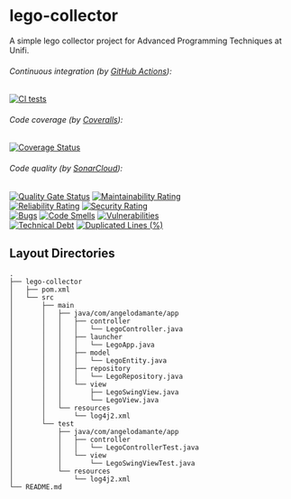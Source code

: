 # lego-collector
A simple lego collector project for Advanced Programming Techniques at Unifi.

###### Continuous integration (by [GitHub Actions](https://github.com/features/actions)):
[![CI tests](https://github.com/AngeloDamante/lego-collector/actions/workflows/maven.yml/badge.svg)](https://github.com/AngeloDamante/lego-collector/actions/workflows/maven.yml)

###### Code coverage (by [Coveralls](https://coveralls.io/)):
[![Coverage Status](https://coveralls.io/repos/github/AngeloDamante/lego-collector/badge.svg?branch=main)](https://coveralls.io/github/AngeloDamante/lego-collector?branch=main)

###### Code quality (by [SonarCloud](https://www.sonarsource.com/products/sonarcloud/)):
[![Quality Gate Status](https://sonarcloud.io/api/project_badges/measure?project=AngeloDamante_lego-collector&metric=alert_status)](https://sonarcloud.io/summary/new_code?id=AngeloDamante_lego-collector)
[![Maintainability Rating](https://sonarcloud.io/api/project_badges/measure?project=AngeloDamante_lego-collector&metric=sqale_rating)](https://sonarcloud.io/summary/new_code?id=AngeloDamante_lego-collector)
</br>
[![Reliability Rating](https://sonarcloud.io/api/project_badges/measure?project=AngeloDamante_lego-collector&metric=reliability_rating)](https://sonarcloud.io/summary/new_code?id=AngeloDamante_lego-collector)
[![Security Rating](https://sonarcloud.io/api/project_badges/measure?project=AngeloDamante_lego-collector&metric=security_rating)](https://sonarcloud.io/summary/new_code?id=AngeloDamante_lego-collector)
</br>
[![Bugs](https://sonarcloud.io/api/project_badges/measure?project=AngeloDamante_lego-collector&metric=bugs)](https://sonarcloud.io/summary/new_code?id=AngeloDamante_lego-collector)
[![Code Smells](https://sonarcloud.io/api/project_badges/measure?project=AngeloDamante_lego-collector&metric=code_smells)](https://sonarcloud.io/summary/new_code?id=AngeloDamante_lego-collector)
[![Vulnerabilities](https://sonarcloud.io/api/project_badges/measure?project=AngeloDamante_lego-collector&metric=vulnerabilities)](https://sonarcloud.io/summary/new_code?id=AngeloDamante_lego-collector)
</br>
[![Technical Debt](https://sonarcloud.io/api/project_badges/measure?project=AngeloDamante_lego-collector&metric=sqale_index)](https://sonarcloud.io/summary/new_code?id=AngeloDamante_lego-collector)
[![Duplicated Lines (%)](https://sonarcloud.io/api/project_badges/measure?project=AngeloDamante_lego-collector&metric=duplicated_lines_density)](https://sonarcloud.io/summary/new_code?id=AngeloDamante_lego-collector)

## Layout Directories
```
.
├── lego-collector
│   ├── pom.xml
│   └── src
│       ├── main
│       │   ├── java/com/angelodamante/app
│       │   │   ├── controller
│       │   │   │   └── LegoController.java
│       │   │   ├── launcher
│       │   │   │   └── LegoApp.java
│       │   │   ├── model
│       │   │   │   └── LegoEntity.java
│       │   │   ├── repository
│       │   │   │   └── LegoRepository.java
│       │   │   └── view
│       │   │       ├── LegoSwingView.java
│       │   │       └── LegoView.java
│       │   └── resources
│       │       └── log4j2.xml
│       └── test
│           ├── java/com/angelodamante/app
│           │   ├── controller
│           │   │   └── LegoControllerTest.java
│           │   └── view
│           │       └── LegoSwingViewTest.java
│           └── resources
│               └── log4j2.xml
└── README.md

```
